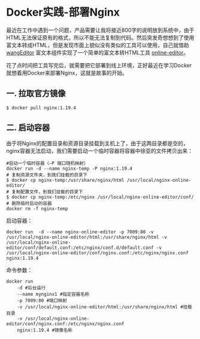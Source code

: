 # Docker实践-部署Nginx

最近在工作中遇到一个问题，产品需要让我将接近800字的说明放到系统中，由于HTML无法保证原有的格式，所以不能无法复制到代码。然后突发奇想想到了使用富文本转成HTML，但是发现市面上貌似没有类似的工具可以使用，自己就借助 [wangEditor](https://github.com/wangeditor-team/wangEditor/) 富文本组件实现了一个简单的富文本转HTML工具 [online-editor](https://github.com/tianjindong/online-editor)。

花了点时间把工具写完后，就需要把它部署到线上环境，正好最近在学习Docker就想着用Docker来部署Nginx，这就是故事的开始。

## 一. 拉取官方镜像

```shell
$ docker pull nginx:1.19.4
```

## 二. 启动容器


由于将Nginx的配置目录和资源目录挂载到主机上了，由于这两目录都是空的，nginx容器无法启动，我们需要启动一个临时容器将容器中徐亚的文件拷贝出来：

```shell
#启动一个临时容器（—P 端口随机映射）
docker run -d --name nginx-temp -P nginx:1.19.4
# 复制资源文件夹，到我们挂载的目录下
$ docker cp nginx-temp:/usr/share/nginx/html /usr/local/nginx-online-editor/
# 复制配置文件，到我们挂载的目录下
$ docker cp nginx-temp:/etc/nginx /usr/local/nginx-online-editor/conf/
# 删除临时启动的容器
docker rm -f nginx-temp
```
启动容器：
```shell
docker run  -d --name nginx-online-editor -p 7009:80 -v /usr/local/nginx-online-editor/html:/usr/share/nginx/html -v /usr/local/nginx-online-editor/conf/default.conf:/etc/nginx/conf.d/default.conf -v /usr/local/nginx-online-editor/conf/nginx.conf:/etc/nginx/nginx.conf  nginx:1.19.4
```
命令参数：
```shell
docker run  
	-d #后台运行
	--name mynginx1 #指定容器名称
	-p 7009:80 #端口映射
	-v /usr/local/nginx-online-editor/html:/usr/share/nginx/html #挂载目录
	-v /usr/local/nginx-online-editor/conf/nginx.conf:/etc/nginx/nginx.conf
	nginx:1.19.4 #镜像名称
```

